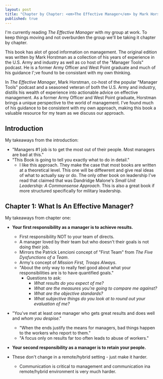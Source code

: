 ```yaml
---
layout: post
title: "Chapter by Chapter: <em>The Effective Manager</em> by Mark Horstman, Kate Braun, and Sarah Sentes"
published: true
---
```


I'm currently reading <em>The Effective Manager</em> with my group at work. To keep things moving and not overburden the group we'll be taking it chapter by chapter.

This book has alot of good information on management. The original edition was written by Mark Horstman as a collection of his years of experience in the U.S. Army and industry as well as co host of the "Manager Tools" podcast.
He is a former Army Officer and West Point graduate and much of his guidance I';ve found to be consistant with my own thinking.

In <em>The Effective Manager</em>, Mark Horstman, co-host of the popular "Manager Tools" podcast and a seasoned veteran of both the U.S. Army and industry, distills his wealth of experience into actionable advice on 
effective management. As a former Army Officer and West Point graduate, Horstman brings a unique perspective to the world of management. I've found 
much of his guidance to be consistent with my own approach, making this book a valuable resource for my team as we discuss our approach.

## Introduction
My takeaways from the introduction:
* "Managers #1 job is to get the most out of their people. Most managers are bad at this."
* "This Book is going to tell you exactly what to do in detail."
  * I like this approach. They make the case that most books are written at a theoretical level. This one will be diffewrent and give real ideas of what to actually say or do. The only other book on leadership I've read that claimed that was Dandridge Malone's <em>Small Unit Leadership: A Commonsense Approach</em>. This is also a great book if more structured specifically for military leadership.

## Chapter 1: What Is An Effective Manager?
My takeaways from chapter one:
* **Your first responsibility as a manager is to achieve results.**
  * First responsibility NOT to your team of directs.
  * A manager loved by their team but who doesn't their goals is not doing their job.
  * Mirrors the Patrick Lencioni concept of "First Team" from *The Five Dysfunctions of a Team*.
  * Army's concept of *Mission First, Troops Always*.
  * "About the only way to really feel good about what your responsibilities are is to have quantified goals."
    * Questions to ask:
      * *What results do you expect of me?*
      * *What are the measures you're going to compare me against?*
      * *What are the objective standards?*
      * *What subjective things do you look at to round out your evaluation of me?*

* "You've met at least one manager who gets great results and does well and *whom you despise*."
  * "When the ends justify the means for managers, bad things happen to the workers who report to them."
  * "A focus only on results far too often leads to abuse of workers."

* **Your second responsibility as a manager is to retain your people.**

* These don't change in a remote/hybrid setting - just make it harder.
  * Communication is critical to management and communication ina remote/hybrid environment is very much harder.
